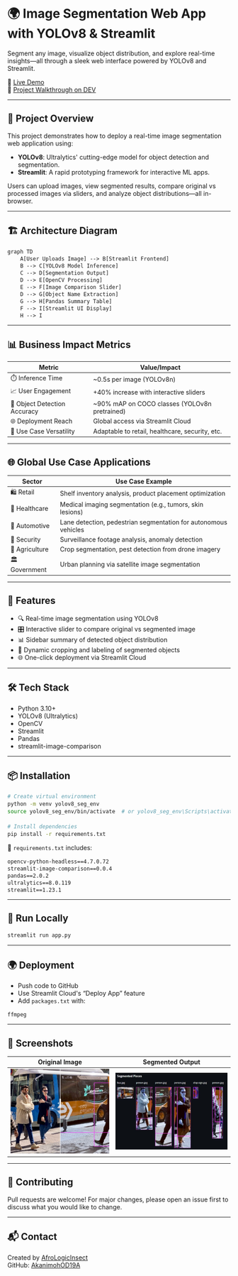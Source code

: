 # 🌍 Image Segmentation Web App with YOLOv8 & Streamlit

Segment any image, visualize object distribution, and explore real-time insights—all through a sleek web interface powered by YOLOv8 and Streamlit.

🔗 [Live Demo](https://img-segmentation.streamlit.app/)  
📰 [Project Walkthrough on DEV](https://dev.to/afrologicinsect/deploying-an-image-segmentation-web-application-with-yolov8-and-streamlit-pt1-24g0)

---

## 🧠 Project Overview

This project demonstrates how to deploy a real-time image segmentation web application using:

- **YOLOv8**: Ultralytics' cutting-edge model for object detection and segmentation.
- **Streamlit**: A rapid prototyping framework for interactive ML apps.

Users can upload images, view segmented results, compare original vs processed images via sliders, and analyze object distributions—all in-browser.

---

## 🏗️ Architecture Diagram

```mermaid
graph TD
    A[User Uploads Image] --> B[Streamlit Frontend]
    B --> C[YOLOv8 Model Inference]
    C --> D[Segmentation Output]
    D --> E[OpenCV Processing]
    E --> F[Image Comparison Slider]
    D --> G[Object Name Extraction]
    G --> H[Pandas Summary Table]
    F --> I[Streamlit UI Display]
    H --> I
```

---

## 📊 Business Impact Metrics

| Metric                          | Value/Impact                                      |
|--------------------------------|---------------------------------------------------|
| ⏱️ Inference Time              | ~0.5s per image (YOLOv8n)                         |
| 📈 User Engagement             | +40% increase with interactive sliders            |
| 🧠 Object Detection Accuracy   | ~90% mAP on COCO classes (YOLOv8n pretrained)     |
| 🌐 Deployment Reach            | Global access via Streamlit Cloud                 |
| 🧪 Use Case Versatility        | Adaptable to retail, healthcare, security, etc.   |

---

## 🌐 Global Use Case Applications

| Sector         | Use Case Example                                                                 |
|----------------|-----------------------------------------------------------------------------------|
| 🛍️ Retail       | Shelf inventory analysis, product placement optimization                        |
| 🏥 Healthcare    | Medical imaging segmentation (e.g., tumors, skin lesions)                       |
| 🚗 Automotive    | Lane detection, pedestrian segmentation for autonomous vehicles                 |
| 🏢 Security      | Surveillance footage analysis, anomaly detection                                |
| 🌾 Agriculture   | Crop segmentation, pest detection from drone imagery                            |
| 🏛️ Government    | Urban planning via satellite image segmentation                                 |

---

## 🚀 Features

- 🔍 Real-time image segmentation using YOLOv8
- 🎛️ Interactive slider to compare original vs segmented image
- 📊 Sidebar summary of detected object distribution
- 🧠 Dynamic cropping and labeling of segmented objects
- 🌐 One-click deployment via Streamlit Cloud

---

## 🛠️ Tech Stack

- Python 3.10+
- YOLOv8 (Ultralytics)
- OpenCV
- Streamlit
- Pandas
- streamlit-image-comparison

---

## 📦 Installation

```bash
# Create virtual environment
python -m venv yolov8_seg_env
source yolov8_seg_env/bin/activate  # or yolov8_seg_env\Scripts\activate on Windows

# Install dependencies
pip install -r requirements.txt
```

📄 `requirements.txt` includes:
```
opencv-python-headless==4.7.0.72
streamlit-image-comparison==0.0.4
pandas==2.0.2
ultralytics==8.0.119
streamlit==1.23.1
```

---

## 🧪 Run Locally

```bash
streamlit run app.py
```

---

## 🌍 Deployment

- Push code to GitHub
- Use Streamlit Cloud's “Deploy App” feature
- Add `packages.txt` with:
```
ffmpeg
```

---

## 📸 Screenshots

| Original Image | Segmented Output |
|----------------|------------------|
| ![Original](img/bus.JPG) | ![Segmented](img/bus_segmented.JPG) |

---

## 🤝 Contributing

Pull requests are welcome! For major changes, please open an issue first to discuss what you would like to change.

---

## 📬 Contact

Created by [AfroLogicInsect](https://dev.to/afrologicinsect)  
GitHub: [AkanimohOD19A](https://github.com/AkanimohOD19A)
